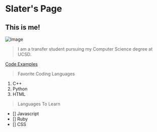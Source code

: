 # Slater's Page

## **This is me!**

![Image](IMG_8827.jpg)

> I am a transfer student pursuing my Computer Science degree at UCSD.

[Code Examples](code.md)

> Favorite Coding Languages

1. C++
2. Python
3. HTML

> Languages To Learn

- [] Javascript
- [] Ruby
- [] CSS
